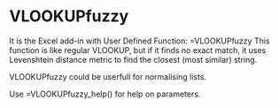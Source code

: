 # VLOOKUPfuzzy
It is the Excel add-in with User Defined Function: =VLOOKUPfuzzy 
This function is like regular VLOOKUP, but if it finds no exact match, it uses Levenshtein distance metric to find the closest (most similar) string.

VLOOKUPfuzzy could be userfull for normalising lists.

Use =VLOOKUPfuzzy_help() for help on parameters.


